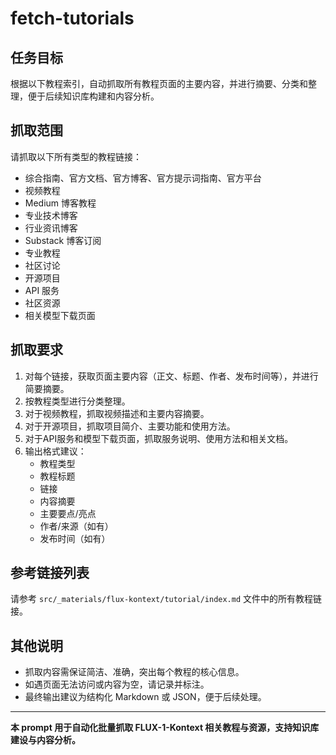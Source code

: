 # fetch-tutorials

## 任务目标
根据以下教程索引，自动抓取所有教程页面的主要内容，并进行摘要、分类和整理，便于后续知识库构建和内容分析。

## 抓取范围
请抓取以下所有类型的教程链接：
- 综合指南、官方文档、官方博客、官方提示词指南、官方平台
- 视频教程
- Medium 博客教程
- 专业技术博客
- 行业资讯博客
- Substack 博客订阅
- 专业教程
- 社区讨论
- 开源项目
- API 服务
- 社区资源
- 相关模型下载页面

## 抓取要求
1. 对每个链接，获取页面主要内容（正文、标题、作者、发布时间等），并进行简要摘要。
2. 按教程类型进行分类整理。
3. 对于视频教程，抓取视频描述和主要内容摘要。
4. 对于开源项目，抓取项目简介、主要功能和使用方法。
5. 对于API服务和模型下载页面，抓取服务说明、使用方法和相关文档。
6. 输出格式建议：
   - 教程类型
   - 教程标题
   - 链接
   - 内容摘要
   - 主要要点/亮点
   - 作者/来源（如有）
   - 发布时间（如有）

## 参考链接列表
请参考 `src/_materials/flux-kontext/tutorial/index.md` 文件中的所有教程链接。

## 其他说明
- 抓取内容需保证简洁、准确，突出每个教程的核心信息。
- 如遇页面无法访问或内容为空，请记录并标注。
- 最终输出建议为结构化 Markdown 或 JSON，便于后续处理。

---

**本 prompt 用于自动化批量抓取 FLUX-1-Kontext 相关教程与资源，支持知识库建设与内容分析。**
